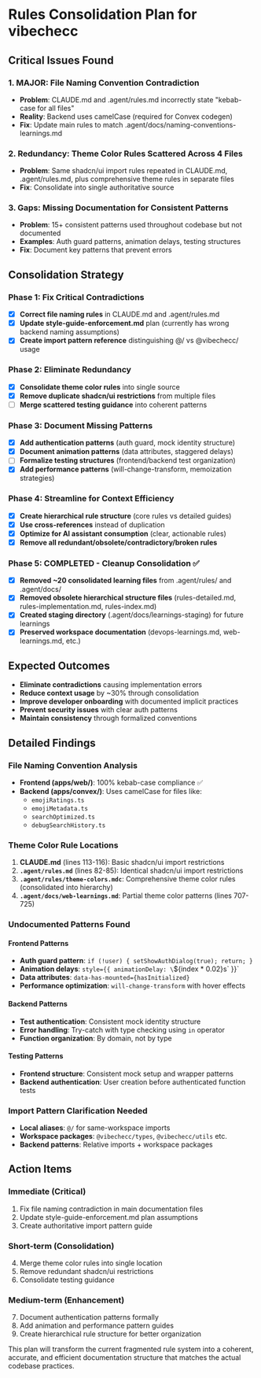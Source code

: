 # Rules Consolidation Plan for vibechecc

## Critical Issues Found

### 1. **MAJOR**: File Naming Convention Contradiction

- **Problem**: CLAUDE.md and .agent/rules.md incorrectly state "kebab-case for all files"
- **Reality**: Backend uses camelCase (required for Convex codegen)
- **Fix**: Update main rules to match .agent/docs/naming-conventions-learnings.md

### 2. **Redundancy**: Theme Color Rules Scattered Across 4 Files

- **Problem**: Same shadcn/ui import rules repeated in CLAUDE.md, .agent/rules.md, plus comprehensive theme rules in separate files
- **Fix**: Consolidate into single authoritative source

### 3. **Gaps**: Missing Documentation for Consistent Patterns

- **Problem**: 15+ consistent patterns used throughout codebase but not documented
- **Examples**: Auth guard patterns, animation delays, testing structures
- **Fix**: Document key patterns that prevent errors

## Consolidation Strategy

### Phase 1: Fix Critical Contradictions

- [x] **Correct file naming rules** in CLAUDE.md and .agent/rules.md
- [x] **Update style-guide-enforcement.md** plan (currently has wrong backend naming assumptions)
- [x] **Create import pattern reference** distinguishing @/ vs @vibechecc/ usage

### Phase 2: Eliminate Redundancy

- [x] **Consolidate theme color rules** into single source
- [x] **Remove duplicate shadcn/ui restrictions** from multiple files
- [ ] **Merge scattered testing guidance** into coherent patterns

### Phase 3: Document Missing Patterns

- [x] **Add authentication patterns** (auth guard, mock identity structure)
- [x] **Document animation patterns** (data attributes, staggered delays)
- [ ] **Formalize testing structures** (frontend/backend test organization)
- [x] **Add performance patterns** (will-change-transform, memoization strategies)

### Phase 4: Streamline for Context Efficiency

- [x] **Create hierarchical rule structure** (core rules vs detailed guides)
- [x] **Use cross-references** instead of duplication
- [x] **Optimize for AI assistant consumption** (clear, actionable rules)
- [x] **Remove all redundant/obsolete/contradictory/broken rules**

### Phase 5: COMPLETED - Cleanup Consolidation ✅

- [x] **Removed ~20 consolidated learning files** from .agent/rules/ and .agent/docs/
- [x] **Removed obsolete hierarchical structure files** (rules-detailed.md, rules-implementation.md, rules-index.md)
- [x] **Created staging directory** (.agent/docs/learnings-staging) for future learnings
- [x] **Preserved workspace documentation** (devops-learnings.md, web-learnings.md, etc.)

## Expected Outcomes

- **Eliminate contradictions** causing implementation errors
- **Reduce context usage** by ~30% through consolidation
- **Improve developer onboarding** with documented implicit practices
- **Prevent security issues** with clear auth patterns
- **Maintain consistency** through formalized conventions

## Detailed Findings

### File Naming Convention Analysis

- **Frontend (apps/web/)**: 100% kebab-case compliance ✅
- **Backend (apps/convex/)**: Uses camelCase for files like:
  - `emojiRatings.ts`
  - `emojiMetadata.ts`
  - `searchOptimized.ts`
  - `debugSearchHistory.ts`

### Theme Color Rule Locations

1. **CLAUDE.md** (lines 113-116): Basic shadcn/ui import restrictions
2. **`.agent/rules.md`** (lines 82-85): Identical shadcn/ui import restrictions
3. **`.agent/rules/theme-colors.mdc`**: Comprehensive theme color rules (consolidated into hierarchy)
4. **`.agent/docs/web-learnings.md`**: Partial theme color patterns (lines 707-725)

### Undocumented Patterns Found

#### Frontend Patterns

- **Auth guard pattern**: `if (!user) { setShowAuthDialog(true); return; }`
- **Animation delays**: `style={{ animationDelay: \`\${index \* 0.02}s\` }}`
- **Data attributes**: `data-has-mounted={hasInitialized}`
- **Performance optimization**: `will-change-transform` with hover effects

#### Backend Patterns

- **Test authentication**: Consistent mock identity structure
- **Error handling**: Try-catch with type checking using `in` operator
- **Function organization**: By domain, not by type

#### Testing Patterns

- **Frontend structure**: Consistent mock setup and wrapper patterns
- **Backend authentication**: User creation before authenticated function tests

### Import Pattern Clarification Needed

- **Local aliases**: `@/` for same-workspace imports
- **Workspace packages**: `@vibechecc/types`, `@vibechecc/utils` etc.
- **Backend patterns**: Relative imports + workspace packages

## Action Items

### Immediate (Critical)

1. Fix file naming contradiction in main documentation files
2. Update style-guide-enforcement.md plan assumptions
3. Create authoritative import pattern guide

### Short-term (Consolidation)

4. Merge theme color rules into single location
5. Remove redundant shadcn/ui restrictions
6. Consolidate testing guidance

### Medium-term (Enhancement)

7. Document authentication patterns formally
8. Add animation and performance pattern guides
9. Create hierarchical rule structure for better organization

This plan will transform the current fragmented rule system into a coherent, accurate, and efficient documentation structure that matches the actual codebase practices.
